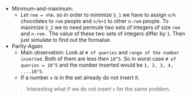 * Minimum-and-maximum:
    * Let `rem = n%k`. so in order to minimize `S_1` we have to assign `n/k` chocolates to 
    `rem` people and `n/k+1` to other `n-rem` people. To maximize `S_2` we to need
     permute two sets of integers of size `rem` and `n-rem` . The value of these two sets of integers differ by `1`.
     Then just simulate to find out the formalue. 
* Parity-Again:
    * Main observation: Look at `# of queries` and `range of the number inserted`. Both of them
    are less then `10^5`. So in worst case `# of queries = 10^5` and the number inserted 
    would be `1, 2, 3, 4, ....10^5`. 
    * If a number `x` is in the set already do not insert it.
    > Interesting what if we do not insert `x` for the same problem.